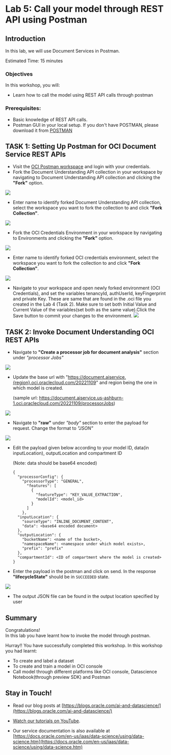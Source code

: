 # Lab 5: Call your model through REST API using Postman
## Introduction

In this lab, we will use Document Services in Postman.

Estimated Time: 15 minutes


### Objectives

In this workshop, you will:

* Learn how to call the model using REST API calls through postman

### Prerequisites:

* Basic knowledge of REST API calls.
* Postman GUI in your local setup. If you don't have POSTMAN, please download it from [POSTMAN](https://www.postman.com/downloads/)

## TASK 1: Setting Up Postman for OCI Document Service REST APIs

* Visit the [OCI Postman workspace](https://www.postman.com/oracledevs/workspace/oracle-cloud-infrastructure-rest-apis/api/79bbefd7-4bba-4370-b741-3724bf3c9325) and login with your credentials.
* Fork the Document Understanding API collection in your workspace by navigating to Document Understanding API collection and clicking the **"Fork"** option.

![](./images/postman1.png)

* Enter name to identify forked Document Understanding API collection, select the workspace you want to fork the collection to and click **"Fork Collection"**.

![](./images/postman2.png)

* Fork the OCI Credentials Environment in your workspace by navigating to Environments and clicking the **"Fork"** option.

![](./images/postman3.png)

* Enter name to identify forked OCI credentials environment, select the workspace you want to fork the collection to and click **"Fork Collection"**.

![](./images/postman4.png)

* Navigate to your workspace and open newly forked environment (OCI Credentials), and set the variables tenancyId, authUserId, keyFingerprint and private Key. These are same that are found in the .oci file you created in the Lab 4 (Task 2). Make sure to set both Initial Value and Current Value of the variables(set both as the same value).Click the Save button to commit your changes to the environment.
![](./images/postman5.png)


## TASK 2: Invoke Document Understanding OCI REST APIs

* Navigate to **"Create a processor job for document analysis"** section under _"processor Jobs"_

![](./images/request1.png)

* Update the base url with "https://document.aiservice.{region}.oci.oraclecloud.com/20221109" and region being the one in which model is created.

  (sample url: https://document.aiservice.us-ashburn-1.oci.oraclecloud.com/20221109/processorJobs)

![](./images/request2.png)

* Navigate to **"raw"** under _"body"_ section to enter the payload for request. Change the format to _"JSON"_

![](./images/request3.png)

* Edit the payload given below according to your model ID, data(in inputLocation), outputLocation and compartment ID

  (Note: data should be base64 encoded)
  ```
  {
    "processorConfig": {
      "processorType": "GENERAL",
        "features": [
          {
            "featureType": "KEY_VALUE_EXTRACTION",
            "modelId": <model_id>
          }
        ]
      },
    "inputLocation": {
      "sourceType": "INLINE_DOCUMENT_CONTENT",
      "data": <base64 encoded document>
    },
    "outputLocation": {
      "bucketName": <name of the bucket>,
      "namespaceName": <namespace under which model exists>,
      "prefix": "prefix"
    },
    "compartmentId": <ID of compartment where the model is created>
  }
  ```

* Enter the payload in the postman and click on send. In the response **"lifecycleState"** should be in <code>SUCCEEDED</code> state.

![](./images/request4.png)

* The output JSON file can be found in the output location specified by user

## **Summary**

Congratulations! </br>
In this lab you have learnt how to invoke the model through postman.

Hurray!! You have successfully completed this workshop. In this workshop you had learnt:
* To create and label a dataset
* To create and train a model in OCI console
* Call model through different platforms like OCI console, Datascience Notebook(through preview SDK) and Postman

## Stay in Touch!

* Read our blog posts at [https://blogs.oracle.com/ai-and-datascience/](https://blogs.oracle.com/ai-and-datascience/)

* [Watch our tutorials on YouTube](https://www.youtube.com/playlist?list=PLKCk3OyNwIzv6CWMhvqSB_8MLJIZdO80L).

* Our service documentation is also available at [https://docs.oracle.com/en-us/iaas/data-science/using/data-science.htm](https://docs.oracle.com/en-us/iaas/data-science/using/data-science.htm)
